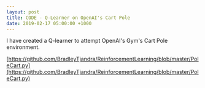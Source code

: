 ```yaml
---
layout: post
title: CODE - Q-Learner on OpenAI's Cart Pole
date: 2019-02-17 05:00:00 +1000
---
```


I have created a Q-learner to attempt OpenAI's Gym's Cart Pole environment.

[https://github.com/BradleyTjandra/ReinforcementLearning/blob/master/PoleCart.py](https://github.com/BradleyTjandra/ReinforcementLearning/blob/master/PoleCart.py)
